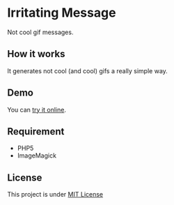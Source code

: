# Irritating Message

Not cool gif messages.

## How it works

It generates not cool (and cool) gifs a really simple way.

## Demo

You can <a href="http://lab.raphaelbastide.com/irritating-message/">try it online</a>.

## Requirement

- PHP5
- ImageMagick

## License

This project is under <a href="http://raphael.mit-license.org/">MIT License</a>

